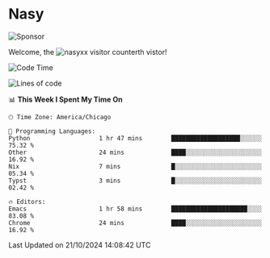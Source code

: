 # Nasy

<!--
<p align="center">
<img height="200" src="https://github-readme-stats.vercel.app/api?username=nasyxx&count_private=true&show_icons=true&theme=dracula&include_all_commits=true"/>
<img height="200" src="https://github-readme-stats.vercel.app/api/top-langs/?username=nasyxx&theme=dracula&hide=html,jupyter+notebook&count_private=true&show_icons=true"/>
</p>

  
----------------
-->

![Sponsor](https://img.shields.io/static/v1.svg?label=Sponsor&message=%E2%9D%A4&logo=GitHub&style=flat&color=pink)
 
Welcome, the ![nasyxx visitor counter](https://count.getloli.com/get/@nasyxx?theme=rule34)th vistor!
 
<!--START_SECTION:waka-->
![Code Time](http://img.shields.io/badge/Code%20Time-4%2C699%20hrs%2016%20mins-blue)

![Lines of code](https://img.shields.io/badge/From%20Hello%20World%20I%27ve%20Written-6.0%20million%20lines%20of%20code-blue)

📊 **This Week I Spent My Time On** 

```text
🕑︎ Time Zone: America/Chicago

💬 Programming Languages: 
Python                   1 hr 47 mins        ███████████████████░░░░░░   75.32 % 
Other                    24 mins             ████░░░░░░░░░░░░░░░░░░░░░   16.92 % 
Nix                      7 mins              █░░░░░░░░░░░░░░░░░░░░░░░░   05.34 % 
Typst                    3 mins              █░░░░░░░░░░░░░░░░░░░░░░░░   02.42 % 

🔥 Editors: 
Emacs                    1 hr 58 mins        █████████████████████░░░░   83.08 % 
Chrome                   24 mins             ████░░░░░░░░░░░░░░░░░░░░░   16.92 % 
```


 Last Updated on 21/10/2024 14:08:42 UTC
<!--END_SECTION:waka-->

<!-- ![visitors](https://visitor-badge.laobi.icu/badge?page_id=nasyxx.nasyxx) -->
